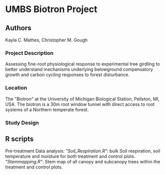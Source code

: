 # UMBS Biotron Project

## Authors 

Kayla C. Mathes, Christopher M. Gough 

### Project Description 
Assessing fine-root physiological response to experimental tree girdling to better understand mechanisms underlying belowground compensatory growth and carbon cycling responses to forest disturbance. 

### Location 
The "Biotron" at the University of Michigan Biological Station, Pellston, MI, USA. The biotron is a 30m root window tunnel with direct access to root systems of a Northern temperate forest. 

### Study Design 

## R scripts 

Pre-treatment Data analysis:
*"Soil_Respiration.R"*: bulk Soil respiration, soil temperature and moisture for both treatment and control plots. 
*"Stemmapping.R"*: Stem map of all canopy and subcanopy trees within the treatment and control plots. 



